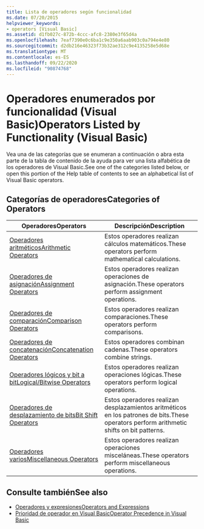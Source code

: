 ```yaml
---
title: Lista de operadores según funcionalidad
ms.date: 07/20/2015
helpviewer_keywords:
- operators [Visual Basic]
ms.assetid: d1fb027c-872b-4ccc-afc8-2380e3f65d4a
ms.openlocfilehash: 7eaf7390e0c6ba1c9e350a6aab903c0a794e4e80
ms.sourcegitcommit: d2db216e46323f73b32ae312c9e4135258e5d68e
ms.translationtype: MT
ms.contentlocale: es-ES
ms.lasthandoff: 09/22/2020
ms.locfileid: "90874768"
---
```

# <a name="operators-listed-by-functionality-visual-basic"></a><span data-ttu-id="70b8a-102">Operadores enumerados por funcionalidad (Visual Basic)</span><span class="sxs-lookup"><span data-stu-id="70b8a-102">Operators Listed by Functionality (Visual Basic)</span></span>

<span data-ttu-id="70b8a-103">Vea una de las categorías que se enumeran a continuación o abra esta parte de la tabla de contenido de la ayuda para ver una lista alfabética de los operadores de Visual Basic.</span><span class="sxs-lookup"><span data-stu-id="70b8a-103">See one of the categories listed below, or open this portion of the Help table of contents to see an alphabetical list of Visual Basic operators.</span></span>  
  
## <a name="categories-of-operators"></a><span data-ttu-id="70b8a-104">Categorías de operadores</span><span class="sxs-lookup"><span data-stu-id="70b8a-104">Categories of Operators</span></span>  
  
|<span data-ttu-id="70b8a-105">Operadores</span><span class="sxs-lookup"><span data-stu-id="70b8a-105">Operators</span></span>|<span data-ttu-id="70b8a-106">Descripción</span><span class="sxs-lookup"><span data-stu-id="70b8a-106">Description</span></span>|  
|---------------|-----------------|  
|[<span data-ttu-id="70b8a-107">Operadores aritméticos</span><span class="sxs-lookup"><span data-stu-id="70b8a-107">Arithmetic Operators</span></span>](arithmetic-operators.md)|<span data-ttu-id="70b8a-108">Estos operadores realizan cálculos matemáticos.</span><span class="sxs-lookup"><span data-stu-id="70b8a-108">These operators perform mathematical calculations.</span></span>|  
|[<span data-ttu-id="70b8a-109">Operadores de asignación</span><span class="sxs-lookup"><span data-stu-id="70b8a-109">Assignment Operators</span></span>](assignment-operators.md)|<span data-ttu-id="70b8a-110">Estos operadores realizan operaciones de asignación.</span><span class="sxs-lookup"><span data-stu-id="70b8a-110">These operators perform assignment operations.</span></span>|  
|[<span data-ttu-id="70b8a-111">Operadores de comparación</span><span class="sxs-lookup"><span data-stu-id="70b8a-111">Comparison Operators</span></span>](comparison-operators.md)|<span data-ttu-id="70b8a-112">Estos operadores realizan comparaciones.</span><span class="sxs-lookup"><span data-stu-id="70b8a-112">These operators perform comparisons.</span></span>|  
|[<span data-ttu-id="70b8a-113">Operadores de concatenación</span><span class="sxs-lookup"><span data-stu-id="70b8a-113">Concatenation Operators</span></span>](concatenation-operators.md)|<span data-ttu-id="70b8a-114">Estos operadores combinan cadenas.</span><span class="sxs-lookup"><span data-stu-id="70b8a-114">These operators combine strings.</span></span>|  
|[<span data-ttu-id="70b8a-115">Operadores lógicos y bit a bit</span><span class="sxs-lookup"><span data-stu-id="70b8a-115">Logical/Bitwise Operators</span></span>](logical-bitwise-operators.md)|<span data-ttu-id="70b8a-116">Estos operadores realizan operaciones lógicas.</span><span class="sxs-lookup"><span data-stu-id="70b8a-116">These operators perform logical operations.</span></span>|  
|[<span data-ttu-id="70b8a-117">Operadores de desplazamiento de bits</span><span class="sxs-lookup"><span data-stu-id="70b8a-117">Bit Shift Operators</span></span>](bit-shift-operators.md)|<span data-ttu-id="70b8a-118">Estos operadores realizan desplazamientos aritméticos en los patrones de bits.</span><span class="sxs-lookup"><span data-stu-id="70b8a-118">These operators perform arithmetic shifts on bit patterns.</span></span>|  
|[<span data-ttu-id="70b8a-119">Operadores varios</span><span class="sxs-lookup"><span data-stu-id="70b8a-119">Miscellaneous Operators</span></span>](miscellaneous-operators.md)|<span data-ttu-id="70b8a-120">Estos operadores realizan operaciones misceláneas.</span><span class="sxs-lookup"><span data-stu-id="70b8a-120">These operators perform miscellaneous operations.</span></span>|  
  
## <a name="see-also"></a><span data-ttu-id="70b8a-121">Consulte también</span><span class="sxs-lookup"><span data-stu-id="70b8a-121">See also</span></span>

- [<span data-ttu-id="70b8a-122">Operadores y expresiones</span><span class="sxs-lookup"><span data-stu-id="70b8a-122">Operators and Expressions</span></span>](../../programming-guide/language-features/operators-and-expressions/index.md)
- [<span data-ttu-id="70b8a-123">Prioridad de operador en Visual Basic</span><span class="sxs-lookup"><span data-stu-id="70b8a-123">Operator Precedence in Visual Basic</span></span>](operator-precedence.md)
